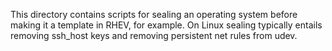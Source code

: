 This directory contains scripts for sealing an operating system before making it 
a template in RHEV, for example. On Linux sealing typically entails removing 
ssh_host keys and removing persistent net rules from udev.
